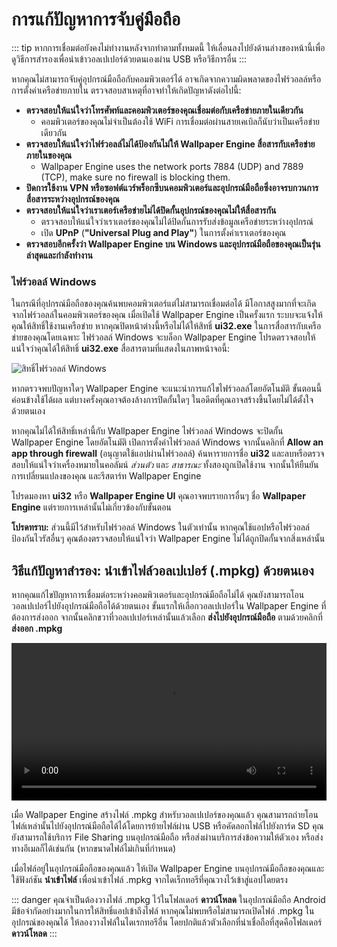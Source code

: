 # การแก้ปัญหาการจับคู่มือถือ

::: tip
หากการเชื่อมต่อยังคงไม่ทำงานหลังจากทำตามทั้งหมดนี้ ให้เลื่อนลงไปยังด้านล่างของหน้านี้เพื่อดูวิธีการสำรองเพื่อนำเข้าวอลเปเปอร์ด้วยตนเองผ่าน USB หรือวิธีการอื่น
:::

หากคุณไม่สามารถจับคู่อุปกรณ์มือถือกับคอมพิวเตอร์ได้ อาจเกิดจากความผิดพลาดของไฟร์วอลล์หรือการตั้งค่าเครือข่ายภายใน ตรวจสอบสาเหตุที่อาจทำให้เกิดปัญหาดังต่อไปนี้:

* **ตรวจสอบให้แน่ใจว่าโทรศัพท์และคอมพิวเตอร์ของคุณเชื่อมต่อกับเครือข่ายภายในเดียวกัน**
  * คอมพิวเตอร์ของคุณไม่จำเป็นต้องใช้ WiFi การเชื่อมต่อผ่านสายเคเบิลก็นับว่าเป็นเครือข่ายเดียวกัน
* **ตรวจสอบให้แน่ใจว่าไฟร์วอลล์ไม่ได้ป้องกันไม่ให้ Wallpaper Engine สื่อสารกับเครือข่ายภายในของคุณ**
  * Wallpaper Engine uses the network ports 7884 (UDP) and 7889 (TCP), make sure no firewall is blocking them.
* **ปิดการใช้งาน VPN หรือซอฟต์แวร์พร็อกซีบนคอมพิวเตอร์และอุปกรณ์มือถือซึ่งอาจรบกวนการสื่อสารระหว่างอุปกรณ์ของคุณ**
* **ตรวจสอบให้แน่ใจว่าเราเตอร์เครือข่ายไม่ได้ปิดกั้นอุปกรณ์ของคุณไม่ให้สื่อสารกัน**
    * ตรวจสอบให้แน่ใจว่าเราเตอร์ของคุณไม่ได้ปิดกั้นการรับส่งข้อมูลเครือข่ายระหว่างอุปกรณ์
    * เปิด **UPnP** (**"Universal Plug and Play"**) ในการตั้งค่าเราเตอร์ของคุณ
* **ตรวจสอบอีกครั้งว่า Wallpaper Engine บน Windows และอุปกรณ์มือถือของคุณเป็นรุ่นล่าสุดและกำลังทำงาน**

### ไฟร์วอลล์ Windows

ในกรณีที่อุปกรณ์มือถือของคุณค้นพบคอมพิวเตอร์แต่ไม่สามารถเชื่อมต่อได้ มีโอกาสสูงมากที่จะเกิดจากไฟร์วอลล์ในคอมพิวเตอร์ของคุณ เมื่อเปิดใช้ Wallpaper Engine เป็นครั้งแรก ระบบจะแจ้งให้คุณให้สิทธิ์ใช้งานเครือข่าย หากคุณปิดหน้าต่างนี้หรือไม่ได้ให้สิทธิ์ **ui32.exe** ในการสื่อสารกับเครือข่ายของคุณโดยเฉพาะ ไฟร์วอลล์ Windows จะบล็อก Wallpaper Engine โปรดตรวจสอบให้แน่ใจว่าคุณได้ให้สิทธิ์ **ui32.exe** สื่อสารตามที่แสดงในภาพหน้าจอนี้:

![สิทธิ์ไฟร์วอลล์ Windows](/img/faq/windows_defender.png)

หากตรวจพบปัญหาใดๆ Wallpaper Engine จะแนะนำการแก้ไขไฟร์วอลล์โดยอัตโนมัติ ขั้นตอนนี้ค่อนข้างใช้ได้ผล แต่บางครั้งคุณอาจต้องล้างการปิดกั้นใดๆ ในอดีตที่คุณอาจสร้างขึ้นโดยไม่ได้ตั้งใจด้วยตนเอง

หากคุณไม่ได้ให้สิทธิ์เหล่านี้กับ Wallpaper Engine ไฟร์วอลล์ Windows จะปิดกั้น Wallpaper Engine โดยอัตโนมัติ เปิดการตั้งค่าไฟร์วอลล์ Windows จากนั้นคลิกที่ **Allow an app through firewall** (อนุญาตใช้แอปผ่านไฟร์วอลล์) ค้นหารายการชื่อ **ui32** และลบหรือตรวจสอบให้แน่ใจว่าเครื่องหมายในคอลัมน์ *ส่วนตัว* และ *สาธารณะ* ทั้งสองถูกเปิดใช้งาน จากนั้นให้ยืนยันการเปลี่ยนแปลงของคุณ และรีสตาร์ท Wallpaper Engine

โปรดมองหา **ui32** หรือ **Wallpaper Engine UI** คุณอาจพบรายการอื่นๆ ชื่อ **Wallpaper Engine** แต่รายการเหล่านั้นไม่เกี่ยวข้องกับขั้นตอน

**โปรดทราบ:** ส่วนนี้มีไว้สำหรับไฟร์วอลล์ Windows ในตัวเท่านั้น หากคุณใช้แอปหรือไฟร์วอลล์ป้องกันไวรัสอื่นๆ คุณต้องตรวจสอบให้แน่ใจว่า Wallpaper Engine ไม่ได้ถูกปิดกั้นจากสิ่งเหล่านั้น

## วิธีแก้ปัญหาสำรอง: นำเข้าไฟล์วอลเปเปอร์ (.mpkg) ด้วยตนเอง

หากคุณแก้ไขปัญหาการเชื่อมต่อระหว่างคอมพิวเตอร์และอุปกรณ์มือถือไม่ได้ คุณยังสามารถโอนวอลเปเปอร์ไปยังอุปกรณ์มือถือได้ด้วยตนเอง ขั้นแรกให้เลือกวอลเปเปอร์ใน Wallpaper Engine ที่ต้องการส่งออก จากนั้นคลิกขวาที่วอลเปเปอร์เหล่านั้นแล้วเลือก **ส่งไปยังอุปกรณ์มือถือ** ตามด้วยคลิกที่ **ส่งออก .mpkg**

<video width="100%" controls autoplay loop>
  <source src="/videos/mobile_export.mp4" type="video/mp4">
  เบราว์เซอร์ของคุณไม่รองรับแท็กวิดีโอ
</video>

เมื่อ Wallpaper Engine สร้างไฟล์ .mpkg สำหรับวอลเปเปอร์ของคุณแล้ว คุณสามารถถ่ายโอนไฟล์เหล่านั้นไปยังอุปกรณ์มือถือได้ได้โดยการย้ายไฟล์ผ่าน USB หรือคัดลอกไฟล์ไปยังการ์ด SD คุณยังสามารถใช้บริการ File Sharing บนอุปกรณ์มือถือ หรือส่งผ่านบริการส่งข้อความให้ตัวเอง หรือส่งทางอีเมลก็ได้เช่นกัน (หากขนาดไฟล์ไม่เกินที่กำหนด)

เมื่อไฟล์อยู่ในอุปกรณ์มือถือของคุณแล้ว ให้เปิด Wallpaper Engine บนอุปกรณ์มือถือของคุณและใช้ฟังก์ชัน **นำเข้าไฟล์** เพื่อนำเข้าไฟล์ .mpkg จากไดเร็กทอรีที่คุณวางไว้เข้าสู่แอปโดยตรง

::: danger
คุณจำเป็นต้องวางไฟล์ .mpkg ไว้ในโฟลเดอร์ **ดาวน์โหลด** ในอุปกรณ์มือถือ Android มีข้อจำกัดอย่างมากในการให้สิทธิ์แอปเข้าถึงไฟล์ หากคุณไม่พบหรือไม่สามารถเปิดไฟล์ .mpkg ในอุปกรณ์ของคุณได้ ให้ลองวางไฟล์ในไดเรกทอรีอื่น โดยปกติแล้วตัวเลือกที่น่าเชื่อถือที่สุดคือโฟลเดอร์ **ดาวน์โหลด**
:::